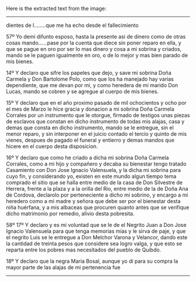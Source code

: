Here is the extracted text from the image:

---

dientes de l........que me ha echo desde el fallecimiento

57º Yo demi difunto esposo, hasta la presente asi de dinero como de otras cosas mando......pase por la cuenta que diece sin poner reparo en ella, y que se pague en oro por ser lo mas dinero y cosa a mi sobrina y criados, mando se le paguen igualmente en oro, o de lo mejor y mas bien parado de mis bienes.

14º Y declaro que sifre los papeles que dejo, y save mi sobrina Doña Carmela y Don Bartolome Polo, como que los ha manejado hay varias dependiente, que me devan por mi, y como heredera de mi marido Don Lucas, mando se cobren y se agregue al cuerpo de mis bienes.

15º Y declaro que en el año proximo pasado de mil ochocientos y ocho por el mes de Marzo le hice gracia y donacion a mi sobrina Doña Carmela Corrales por un instrumento que le otorgue, firmado de testigos unas piezas de esclavos que constan en dicho instrumento de todas mis alajas, casa y demas que consta en dicho instrumento, mando se le entregue, sin el menor reparo, y sin interponer en el juicio contado el tercio y quinto de mis vienes, despues de pagado el funeral y entierro y demas mandos que hicere en el cuerpo desta disposicion.

16º Y declaro que como he criado a dicha mi sobrina Doña Carmela Corrales, como a mi hijo y compañero y decaba su bienestar tengo tratado Casamiento con Don Jose Ignacio Valensuela, y la dicha mi sobrina para cuyo fin, y considerando yo, existen en este mundo algun tiempo tema comprado el sitio que se halla entre medio de la casa de Don Silvestre de Herrera, frente a la plaza y a la orilla del Rio, entre medio de la de Doña Ana de Cordova, declarolo por perteneciente a dicho mi sobrino, y encargo a mi heredero como a mi madre y señora que debe ser por el bienestar desta niña huérfana, y a mis albaceas que procuren quanto antes que se verifique dicho matrimonio por remedio, alivio desta pobresita.

58º 17º Y declaro y es mi voluntad que se le de el Negrito Juan a Don Jose Ignacio Valensuela para que tenga memorias mias y le sirva de paje, y que el negrito Luis se le entregue a Don Melchor Varona y Velancor, dando este la cantidad de treinta pesos que considere sea logro valga, y que esto se reparta entre los pobres mas necesitados del pueblo de Quibdo.

18º Y declaro que la negra Maria Bosal, aunque yo di para su compra la mayor parte de las alajas de mi pertenencia fue

---
